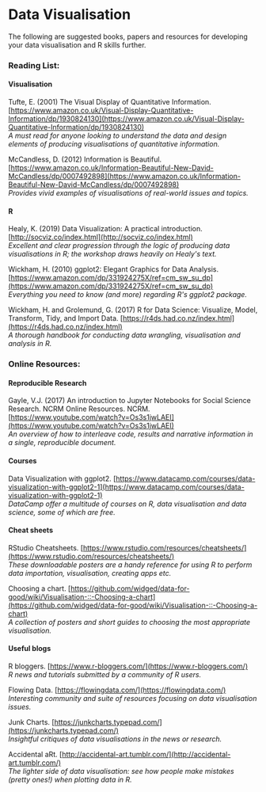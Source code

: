 # Data Visualisation

The following are suggested books, papers and resources for developing your data visualisation and R skills further.

### Reading List:

#### Visualisation

Tufte, E. (2001) The Visual Display of Quantitative Information. [https://www.amazon.co.uk/Visual-Display-Quantitative-Information/dp/1930824130](https://www.amazon.co.uk/Visual-Display-Quantitative-Information/dp/1930824130) <br>
_A must read for anyone looking to understand the data and design elements of producing visualisations of quantitative information._

McCandless, D. (2012) Information is Beautiful. [https://www.amazon.co.uk/Information-Beautiful-New-David-McCandless/dp/0007492898](https://www.amazon.co.uk/Information-Beautiful-New-David-McCandless/dp/0007492898) <br>
_Provides vivid examples of visualisations of real-world issues and topics._ 

#### R

Healy, K. (2019) Data Visualization: A practical introduction. [http://socviz.co/index.html](http://socviz.co/index.html) <br>
_Excellent and clear progression through the logic of producing data visualisations in R; the workshop draws heavily on Healy's text._

Wickham, H. (2010) ggplot2: Elegant Graphics for Data Analysis. [https://www.amazon.com/dp/331924275X/ref=cm_sw_su_dp](https://www.amazon.com/dp/331924275X/ref=cm_sw_su_dp) <br>
_Everything you need to know (and more) regarding R's ggplot2 package._

Wickham, H. and Grolemund, G. (2017) R for Data Science: Visualize, Model, Transform, Tidy, and Import Data.
[https://r4ds.had.co.nz/index.html](https://r4ds.had.co.nz/index.html) <br>
_A thorough handbook for conducting data wrangling, visualisation and analysis in R._

### Online Resources:

#### Reproducible Research

Gayle, V.J. (2017) An introduction to Jupyter Notebooks for Social Science Research. NCRM Online Resources. NCRM.
[https://www.youtube.com/watch?v=Os3s1jwLAEI](https://www.youtube.com/watch?v=Os3s1jwLAEI) <br>
_An overview of how to interleave code, results and narrative information in a single, reproducible document._

#### Courses

Data Visualization with ggplot2. [https://www.datacamp.com/courses/data-visualization-with-ggplot2-1](https://www.datacamp.com/courses/data-visualization-with-ggplot2-1) <br>
_DataCamp offer a multitude of courses on R, data visualisation and data science, some of which are free._

#### Cheat sheets

RStudio Cheatsheets. [https://www.rstudio.com/resources/cheatsheets/](https://www.rstudio.com/resources/cheatsheets/) <br>
_These downloadable posters are a handy reference for using R to perform data importation, visualisation, creating apps etc._

Choosing a chart. [https://github.com/widged/data-for-good/wiki/Visualisation-::-Choosing-a-chart](https://github.com/widged/data-for-good/wiki/Visualisation-::-Choosing-a-chart) <br>
_A collection of posters and short guides to choosing the most appropriate visualisation._

#### Useful blogs

R bloggers. [https://www.r-bloggers.com/](https://www.r-bloggers.com/) <br>
_R news and tutorials submitted by a community of R users._

Flowing Data. [https://flowingdata.com/](https://flowingdata.com/) <br>
_Interesting community and suite of resources focusing on data visualisation issues._

Junk Charts. [https://junkcharts.typepad.com/](https://junkcharts.typepad.com/) <br>
_Insightful critiques of data visualisations in the news or research._

Accidental aRt. [http://accidental-art.tumblr.com/](http://accidental-art.tumblr.com/) <br>
_The lighter side of data visualisation: see how people make mistakes (pretty ones!) when plotting data in R._
